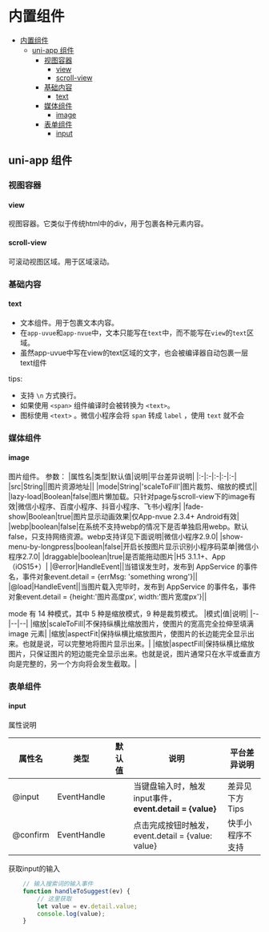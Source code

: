 # 内置组件

- [内置组件](#内置组件)
  - [uni-app 组件](#uni-app-组件)
    - [视图容器](#视图容器)
      - [view](#view)
      - [scroll-view](#scroll-view)
    - [基础内容](#基础内容)
      - [text](#text)
    - [媒体组件](#媒体组件)
      - [image](#image)
    - [表单组件](#表单组件)
      - [input](#input)

## uni-app 组件

### 视图容器

#### view

视图容器。它类似于传统html中的div，用于包裹各种元素内容。

#### scroll-view

可滚动视图区域。用于区域滚动。

### 基础内容

#### text

- 文本组件。用于包裹文本内容。
- 在`app-uvue`和`app-nvue`中，文本只能写在`text`中，而不能写在`view`的`text`区域。
- 虽然app-uvue中写在view的text区域的文字，也会被编译器自动包裹一层text组件

tips:

- 支持 `\n` 方式换行。
- 如果使用 `<span>` 组件编译时会被转换为 `<text>`。
- 图标使用 `<text>` 。微信小程序会将 `span` 转成 `label` ，使用 `text` 就不会  

### 媒体组件

#### image

图片组件。
参数：
|属性名|类型|默认值|说明|平台差异说明|
|:-|:-|:-|:-|:-|
|src|String||图片资源地址||
|mode|String|'scaleToFill'|图片裁剪、缩放的模式||
|lazy-load|Boolean|false|图片懒加载。只针对page与scroll-view下的image有效|微信小程序、百度小程序、抖音小程序、飞书小程序|
|fade-show|Boolean|true|图片显示动画效果|仅App-nvue 2.3.4+ Android有效|
|webp|boolean|false|在系统不支持webp的情况下是否单独启用webp。默认false，只支持网络资源。webp支持详见下面说明|微信小程序2.9.0|
|show-menu-by-longpress|boolean|false|开启长按图片显示识别小程序码菜单|微信小程序2.7.0|
|draggable|boolean|true|是否能拖动图片|H5 3.1.1+、App（iOS15+）|
|@error|HandleEvent||当错误发生时，发布到 AppService 的事件名，事件对象event.detail = {errMsg: 'something wrong'}||
|@load|HandleEvent||当图片载入完毕时，发布到 AppService 的事件名，事件对象event.detail = {height:'图片高度px', width:'图片宽度px'}||

mode 有 14 种模式，其中 5 种是缩放模式，9 种是裁剪模式。
|模式|值|说明|
|--|--|--|
|缩放|scaleToFill|不保持纵横比缩放图片，使图片的宽高完全拉伸至填满 image 元素|
|缩放|aspectFit|保持纵横比缩放图片，使图片的长边能完全显示出来。也就是说，可以完整地将图片显示出来。|
|缩放|aspectFill|保持纵横比缩放图片，只保证图片的短边能完全显示出来。也就是说，图片通常只在水平或垂直方向是完整的，另一个方向将会发生截取。|

### 表单组件

#### input

属性说明

|属性名|类型|默认值|说明|平台差异说明|
|--|--|--|--|--|
|@input|EventHandle||当键盘输入时，触发input事件，**event.detail = {value}**|差异见下方 Tips|
|@confirm|EventHandle||点击完成按钮时触发，event.detail = {value: value}|快手小程序不支持|

获取input的输入

```js
	// 输入搜索词的输入事件
	function handleToSuggest(ev) {
		// 这里获取
		let value = ev.detail.value;
		console.log(value);
	}
```
